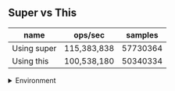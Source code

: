 ## Super vs This

|name|ops/sec|samples|
|-|-|-|
|Using super|115,383,838|57730364|
|Using this|100,538,180|50340334|


<details>
<summary>Environment</summary>

* __Machine:__ linux x64 | 4 vCPUs | 7.6GB Mem
* __Run:__ Mon Sep 30 2024 21:52:25 GMT+0000 (Coordinated Universal Time)
</details>

<!--
{"environment":{"platform":"linux","arch":"x64","cpus":4,"totalMemory":7.597888946533203},"benchmarks":[{"name":"Using super","opsSec":115383838.51768859,"samples":57730364},{"name":"Using this","opsSec":100538180.26402082,"samples":50340334}]}-->
